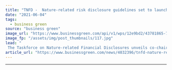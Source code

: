 ```yaml
---
title: "TNFD -  Nature-related risk disclosure guidelines set to launch in 2023"
date: "2021-06-04"
tags: 
  - business green
source: "business green"
image_url: "https://www.businessgreen.com/api/v1/wps/12e9bd2/43781865-76a1-4b67-9e13-465e2076292b/1/Please-credit-Jonathan-Glynn-Smith-Zambia-Victoria-Falls-185x114.jpg"
image_fp: "/assets/img/post_thumbnails/117.jpg"
lead: "
 The Taskforce on Nature-related Financial Disclosures unveils co-chairs and work plan to help improve financial decision making worldwide ..."
article_url: "https://www.businessgreen.com/news/4032396/tnfd-nature-related-risk-disclosure-guidelines-set-launch-2023"
---
```


---
